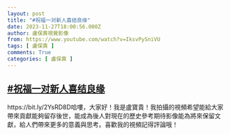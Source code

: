 ```yaml
---
layout: post
title: "#祝福一对新人喜结良缘"
date: 2023-11-27T18:00:56.000Z
author: 盧保貴視覺影像
from: https://www.youtube.com/watch?v=IksvPySniVU
tags: [ 盧保貴 ]
comments: True
categories: [ 盧保貴 ]
---
```

<!--1701108056000-->
[#祝福一对新人喜结良缘](https://www.youtube.com/watch?v=IksvPySniVU)
------

<div>
https://bit.ly/2YsRD8D哈嘍，大家好！我是盧寶貴！我拍攝的視頻希望能給大家帶來貢獻能夠留存後世，能成為後人對現在的歷史參考期待影像能為將來保留文獻，給人們帶來更多的意義與思考。喜歡我的視頻記得評論哦！
</div>
